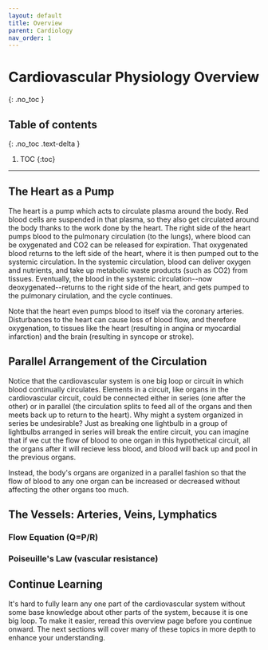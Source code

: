 ```yaml
---
layout: default
title: Overview
parent: Cardiology
nav_order: 1
---
```


# Cardiovascular Physiology Overview
{: .no_toc }

## Table of contents
{: .no_toc .text-delta }

1. TOC
{:toc}

---
## The Heart as a Pump
The heart is a pump which acts to circulate plasma around the body. Red blood cells are suspended in that plasma, so they also get circulated around the body thanks to the work done by the heart. The right side of the heart pumps blood to the pulmonary circulation (to the lungs), where blood can be oxygenated and CO2 can be released for expiration. That oxygenated blood returns to the left side of the heart, where it is then pumped out to the systemic circulation. In the systemic circulation, blood can deliver oxygen and nutrients, and take up metabolic waste products (such as CO2) from tissues. Eventually, the blood in the systemic circulation--now deoxygenated--returns to the right side of the heart, and gets pumped to the pulmonary cirulation, and the cycle continues.

Note that the heart even pumps blood to itself via the coronary arteries. Disturbances to the heart can cause loss of blood flow, and therefore oxygenation, to tissues like the heart (resulting in angina or myocardial infarction) and the brain (resulting in syncope or stroke).

## Parallel Arrangement of the Circulation
Notice that the cardiovascular system is one big loop or circuit in which blood continually circulates. Elements in a circuit, like organs in the cardiovascular circuit, could be connected either in series (one after the other) or in parallel (the circulation splits to feed all of the organs and then meets back up to return to the heart). Why might a system organized in series be undesirable? Just as breaking one lightbulb in a group of lightbulbs arranged in series will break the entire circuit, you can imagine that if we cut the flow of blood to one organ in this hypothetical circuit, all the organs after it will recieve less blood, and blood will back up and pool in the previous organs.

Instead, the body's organs are organized in a parallel fashion so that the flow of blood to any one organ can be increased or decreased without affecting the other organs too much.

## The Vessels: Arteries, Veins, Lymphatics
### Flow Equation (Q=P/R)
### Poiseuille's Law (vascular resistance)


## Continue Learning
It's hard to fully learn any one part of the cardiovascular system without some base knowledge about other parts of the system, because it is one big loop. To make it easier, reread this overview page before you continue onward. The next sections will cover many of these topics in more depth to enhance your understanding.

